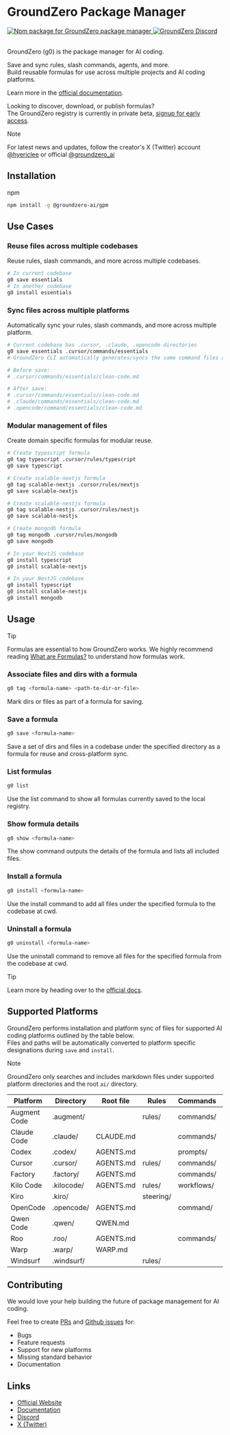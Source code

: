 # GroundZero Package Manager

<a href="https://www.npmjs.com/package/@groundzero-ai/gpm" target="blank">
  <img src="https://img.shields.io/npm/v/@groundzero-ai/gpm?style=flat-square" alt="Npm package for GroundZero package manager">
</a>
<a href="https://discord.gg/MBvaEw9n"  target="blank">
  <img src="https://img.shields.io/badge/Discord-%235865F2.svg?&logo=discord&logoColor=white&style=flat-square" alt="GroundZero Discord">
</a>
<br /><br />

GroundZero (g0) is the package manager for AI coding.

Save and sync rules, slash commands, agents, and more.  
Build reusable formulas for use across multiple projects and AI coding platforms.

Learn more in the [official documentation](https://groundzero.enulus.com/docs).

Looking to discover, download, or publish formulas?  
The GroundZero registry is currently in private beta, [signup for early access](https://tally.so/r/wzaerk). 

> [!NOTE]  
> For latest news and updates, follow the creator's X (Twitter) account
> [@hyericlee](https://x.com/hyericlee)
> or official [@groundzero_ai](https://x.com/groundzero_ai)

## Installation

npm
```bash
npm install -g @groundzero-ai/gpm
```
## Use Cases

### Reuse files across multiple codebases
Reuse rules, slash commands, and more across multiple codebases.
```bash title="Terminal"
# In current codebase
g0 save essentials
# In another codebase
g0 install essentials
```  

### Sync files across multiple platforms
Automatically sync your rules, slash commands, and more across multiple platform.
```bash title="Terminal"
# Current codebase has .cursor, .claude, .opencode directories
g0 save essentials .cursor/commands/essentials
# GroundZero CLI automatically generates/syncs the same command files across all platforms.

# Before save:
# .cursor/commands/essentials/clean-code.md

# After save:
# .cursor/commands/essentials/clean-code.md
# .claude/commands/essentials/clean-code.md
# .opencode/command/essentials/clean-code.md
```  

### Modular management of files
Create domain specific formulas for modular reuse.
```bash title="Terminal"
# Create typescript formula
g0 tag typescript .cursor/rules/typescript
g0 save typescript

# Create scalable-nextjs formula
g0 tag scalable-nextjs .cursor/rules/nextjs
g0 save scalable-nextjs

# Create scalable-nestjs formula
g0 tag scalable-nestjs .cursor/rules/nestjs
g0 save scalable-nestjs

# Create mongodb formula
g0 tag mongodb .cursor/rules/mongodb
g0 save mongodb

# In your NextJS codebase
g0 install typescript
g0 install scalable-nextjs

# In your NestJS codebase
g0 install typescript
g0 install scalable-nestjs
g0 install mongodb
```  

## Usage

> [!TIP]  
> Formulas are essential to how GroundZero works. We highly recommend reading [What are Formulas?](https://groundzero.enulus.com/docs/what-are-formulas) to understand how formulas work.

### Associate files and dirs with a formula 
```bash title="Terminal"
g0 tag <formula-name> <path-to-dir-or-file>
```  
Mark dirs or files as part of a formula for saving.  

### Save a formula
```bash title="Terminal"
g0 save <formula-name>
```  
Save a set of dirs and files in a codebase under the specified directory as a formula for reuse and cross-platform sync.

### List formulas
```bash title="Terminal"
g0 list
```  
Use the list command to show all formulas currently saved to the local registry.  

### Show formula details
```bash title="Terminal"
g0 show <formula-name>
```  
The show command outputs the details of the formula and lists all included files.

### Install a formula
```bash title="Terminal"
g0 install <formula-name>
```  
Use the install command to add all files under the specified formula to the codebase at cwd.

### Uninstall a formula
```bash title="Terminal"
g0 uninstall <formula-name>
```  
Use the uninstall command to remove all files for the specified formula from the codebase at cwd.

> [!TIP]  
> Learn more by heading over to the [official docs](https://groundzero.enulus.com/docs).

## Supported Platforms

GroundZero performs installation and platform sync of files for supported AI coding platforms outlined by the table below.  
Files and paths will be automatically converted to platform specific designations during `save` and `install`.

> [!NOTE]  
> GroundZero only searches and includes markdown files under supported platform directories and the root `ai/` directory.

| Platform | Directory | Root file | Rules | Commands | Agents |
| --- | --- | --- | --- | --- | --- |
| Augment Code | .augment/ | | rules/ | commands/ |  |
| Claude Code | .claude/ | CLAUDE.md | | commands/ | agents/ |
| Codex | .codex/ | AGENTS.md | | prompts/ | |
| Cursor | .cursor/ | AGENTS.md | rules/ | commands/ | |
| Factory | .factory/ | AGENTS.md | | commands/ | droids/ |
| Kilo Code | .kilocode/ | AGENTS.md | rules/ | workflows/ | | 
| Kiro | .kiro/ | | steering/ |  | |
| OpenCode | .opencode/ | AGENTS.md | | command/ | agent/ |
| Qwen Code | .qwen/ | QWEN.md | | | agents/ |
| Roo | .roo/ | AGENTS.md | | commands/ | |
| Warp | .warp/ | WARP.md | | |
| Windsurf | .windsurf/ | | rules/ |  | |

## Contributing

We would love your help building the future of package management for AI coding.  

Feel free to create [PRs](https://github.com/groundzero-ai/gpm/pulls) and [Github issues](https://github.com/groundzero-ai/gpm/issues) for:
- Bugs
- Feature requests
- Support for new platforms
- Missing standard behavior
- Documentation

## Links

- [Official Website](https://groundzero.enulus.com)
- [Documentation](https://groundzero.enulus.com/docs)
- [Discord](https://discord.gg/MBvaEw9n)
- [X (Twitter)](https://x.com/groundzero_ai)
